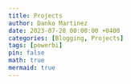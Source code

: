 ```yaml
---
title: Projects
author: Danko Martinez
date: 2023-07-28 00:00:00 +0400
categories: [Blogging, Projects]
tags: [powerbi]
pin: false
math: true
mermaid: true
---
```

